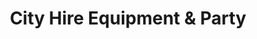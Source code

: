 ---
title: "City Hire Equipment & Party"
url: /brisbane/city-hire-equipment-and-party/
shop: storage rental
---